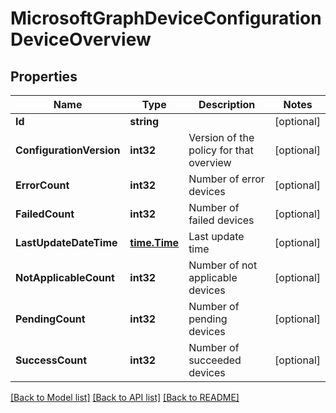 # MicrosoftGraphDeviceConfigurationDeviceOverview

## Properties

Name | Type | Description | Notes
------------ | ------------- | ------------- | -------------
**Id** | **string** |  | [optional] 
**ConfigurationVersion** | **int32** | Version of the policy for that overview | [optional] 
**ErrorCount** | **int32** | Number of error devices | [optional] 
**FailedCount** | **int32** | Number of failed devices | [optional] 
**LastUpdateDateTime** | [**time.Time**](time.Time.md) | Last update time | [optional] 
**NotApplicableCount** | **int32** | Number of not applicable devices | [optional] 
**PendingCount** | **int32** | Number of pending devices | [optional] 
**SuccessCount** | **int32** | Number of succeeded devices | [optional] 

[[Back to Model list]](../README.md#documentation-for-models) [[Back to API list]](../README.md#documentation-for-api-endpoints) [[Back to README]](../README.md)



